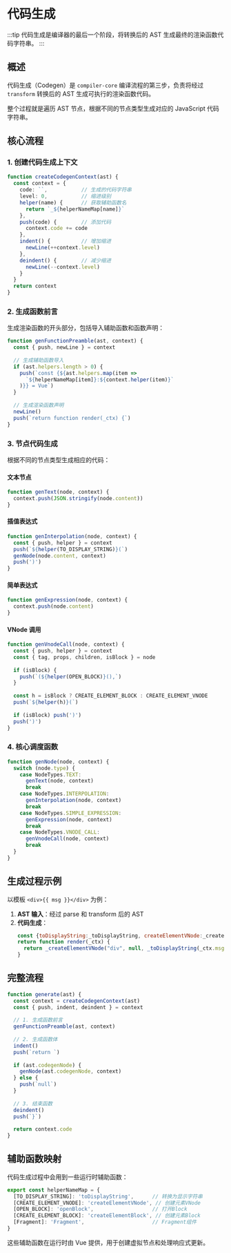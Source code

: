 # 代码生成

:::tip
代码生成是编译器的最后一个阶段，将转换后的 AST 生成最终的渲染函数代码字符串。
:::

## 概述

代码生成（Codegen）是 `compiler-core` 编译流程的第三步，负责将经过 `transform` 转换后的 AST 生成可执行的渲染函数代码。

整个过程就是遍历 AST 节点，根据不同的节点类型生成对应的 JavaScript 代码字符串。

## 核心流程

### 1. 创建代码生成上下文

```typescript
function createCodegenContext(ast) {
  const context = {
    code: ``,           // 生成的代码字符串
    level: 0,           // 缩进级别
    helper(name) {      // 获取辅助函数名
      return `_${helperNameMap[name]}`
    },
    push(code) {        // 添加代码
      context.code += code
    },
    indent() {          // 增加缩进
      newLine(++context.level)
    },
    deindent() {        // 减少缩进
      newLine(--context.level)
    }
  }
  return context
}
```

### 2. 生成函数前言

生成渲染函数的开头部分，包括导入辅助函数和函数声明：

```typescript
function genFunctionPreamble(ast, context) {
  const { push, newLine } = context
  
  // 生成辅助函数导入
  if (ast.helpers.length > 0) {
    push(`const {${ast.helpers.map(item => 
      `${helperNameMap[item]}:${context.helper(item)}`
    )}} = Vue`)
  }
  
  // 生成渲染函数声明
  newLine()
  push(`return function render(_ctx) {`)
}
```

### 3. 节点代码生成

根据不同的节点类型生成相应的代码：

#### 文本节点
```typescript
function genText(node, context) {
  context.push(JSON.stringify(node.content))
}
```

#### 插值表达式
```typescript
function genInterpolation(node, context) {
  const { push, helper } = context
  push(`${helper(TO_DISPLAY_STRING)}(`)
  genNode(node.content, context)
  push(')')
}
```

#### 简单表达式
```typescript
function genExpression(node, context) {
  context.push(node.content)
}
```

#### VNode 调用
```typescript
function genVnodeCall(node, context) {
  const { push, helper } = context
  const { tag, props, children, isBlock } = node
  
  if (isBlock) {
    push(`(${helper(OPEN_BLOCK)}(),`)
  }
  
  const h = isBlock ? CREATE_ELEMENT_BLOCK : CREATE_ELEMENT_VNODE
  push(`${helper(h)}(`)
  
  if (isBlock) push(')')
  push(')')
}
```

### 4. 核心调度函数

```typescript
function genNode(node, context) {
  switch (node.type) {
    case NodeTypes.TEXT:
      genText(node, context)
      break
    case NodeTypes.INTERPOLATION:
      genInterpolation(node, context)
      break
    case NodeTypes.SIMPLE_EXPRESSION:
      genExpression(node, context)
      break
    case NodeTypes.VNODE_CALL:
      genVnodeCall(node, context)
      break
  }
}
```

## 生成过程示例

以模板 `<div>{{ msg }}</div>` 为例：

1. **AST 输入**：经过 parse 和 transform 后的 AST
2. **代码生成**：
   ```javascript
   const {toDisplayString:_toDisplayString, createElementVNode:_createElementVNode} = Vue
   return function render(_ctx) {
     return _createElementVNode("div", null, _toDisplayString(_ctx.msg))
   }
   ```

## 完整流程

```typescript
function generate(ast) {
  const context = createCodegenContext(ast)
  const { push, indent, deindent } = context
  
  // 1. 生成函数前言
  genFunctionPreamble(ast, context)
  
  // 2. 生成函数体
  indent()
  push(`return `)
  
  if (ast.codegenNode) {
    genNode(ast.codegenNode, context)
  } else {
    push(`null`)
  }
  
  // 3. 结束函数
  deindent()
  push(`}`)
  
  return context.code
}
```

## 辅助函数映射

代码生成过程中会用到一些运行时辅助函数：

```typescript
export const helperNameMap = {
  [TO_DISPLAY_STRING]: 'toDisplayString',      // 转换为显示字符串
  [CREATE_ELEMENT_VNODE]: 'createElementVNode', // 创建元素VNode
  [OPEN_BLOCK]: 'openBlock',                   // 打开Block
  [CREATE_ELEMENT_BLOCK]: 'createElementBlock', // 创建元素Block
  [Fragment]: 'Fragment',                      // Fragment组件
}
```

这些辅助函数在运行时由 Vue 提供，用于创建虚拟节点和处理响应式更新。